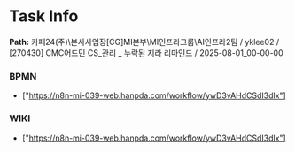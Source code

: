 # Task Info

**Path:** 카페24(주)\본사사업장\[CG]MI본부\MI인프라그룹\AI인프라2팀 / yklee02 / [270430] CMC어드민 CS_관리 _ 누락된 지라 리마인드 / 2025-08-01_00-00-00

### BPMN
- ["https://n8n-mi-039-web.hanpda.com/workflow/ywD3vAHdCSdI3dlx"]

### WIKI
- ["https://n8n-mi-039-web.hanpda.com/workflow/ywD3vAHdCSdI3dlx"]


